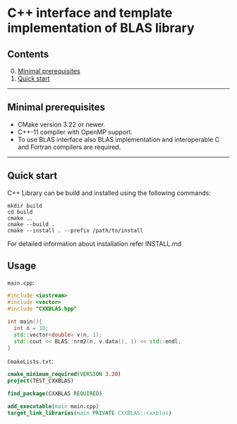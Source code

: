 # C++ interface and template implementation of BLAS library

## Contents

0. [Minimal prerequisites](#min-prereq)
1. [Quick start](#quick-start)

____

## Minimal prerequisites
- CMake version 3.22 or newer.
- C++-11 compiler with OpenMP support.
- To use BLAS interface also BLAS implementation and interoperable C and Fortran compilers are required.

____

## Quick start

C++ Library can be build and installed using the following commands:
```
mkdir build
cd build
cmake ..
cmake --build .
cmake --install . --prefix /path/to/install
```

For detailed information about installation refer INSTALL.md

## Usage
`main.cpp`:
```cpp
#include <iostream>
#include <vector>
#include "CXXBLAS.hpp"

int main(){
  int n = 10;
  std::vector<double> v(n, 1);
  std::cout << BLAS::nrm2(n, v.data(), 1) << std::endl;
}
```

`CmakeLists.txt`:
```cmake
cmake_minimum_required(VERSION 3.20)
project(TEST_CXXBLAS)

find_package(CXXBLAS REQUIRED)

add_executable(main main.cpp)
target_link_libraries(main PRIVATE CXXBLAS::cxxblas)
```
